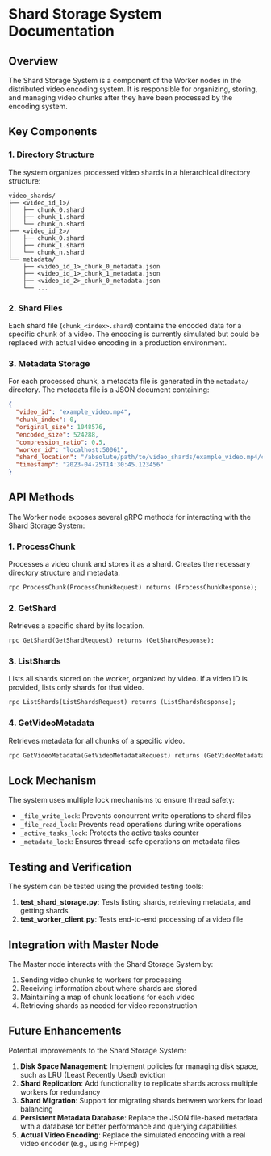 # Shard Storage System Documentation

## Overview

The Shard Storage System is a component of the Worker nodes in the distributed video encoding system. It is responsible for organizing, storing, and managing video chunks after they have been processed by the encoding system.

## Key Components

### 1. Directory Structure

The system organizes processed video shards in a hierarchical directory structure:

```
video_shards/
├── <video_id_1>/
│   ├── chunk_0.shard
│   ├── chunk_1.shard
│   └── chunk_n.shard
├── <video_id_2>/
│   ├── chunk_0.shard
│   ├── chunk_1.shard
│   └── chunk_n.shard
└── metadata/
    ├── <video_id_1>_chunk_0_metadata.json
    ├── <video_id_1>_chunk_1_metadata.json
    ├── <video_id_2>_chunk_0_metadata.json
    └── ...
```

### 2. Shard Files

Each shard file (`chunk_<index>.shard`) contains the encoded data for a specific chunk of a video. The encoding is currently simulated but could be replaced with actual video encoding in a production environment.

### 3. Metadata Storage

For each processed chunk, a metadata file is generated in the `metadata/` directory. The metadata file is a JSON document containing:

```json
{
  "video_id": "example_video.mp4",
  "chunk_index": 0,
  "original_size": 1048576,
  "encoded_size": 524288,
  "compression_ratio": 0.5,
  "worker_id": "localhost:50061",
  "shard_location": "/absolute/path/to/video_shards/example_video.mp4/chunk_0.shard",
  "timestamp": "2023-04-25T14:30:45.123456"
}
```

## API Methods

The Worker node exposes several gRPC methods for interacting with the Shard Storage System:

### 1. ProcessChunk

Processes a video chunk and stores it as a shard. Creates the necessary directory structure and metadata.

```protobuf
rpc ProcessChunk(ProcessChunkRequest) returns (ProcessChunkResponse);
```

### 2. GetShard

Retrieves a specific shard by its location.

```protobuf
rpc GetShard(GetShardRequest) returns (GetShardResponse);
```

### 3. ListShards

Lists all shards stored on the worker, organized by video. If a video ID is provided, lists only shards for that video.

```protobuf
rpc ListShards(ListShardsRequest) returns (ListShardsResponse);
```

### 4. GetVideoMetadata

Retrieves metadata for all chunks of a specific video.

```protobuf
rpc GetVideoMetadata(GetVideoMetadataRequest) returns (GetVideoMetadataResponse);
```

## Lock Mechanism

The system uses multiple lock mechanisms to ensure thread safety:

- `_file_write_lock`: Prevents concurrent write operations to shard files
- `_file_read_lock`: Prevents read operations during write operations
- `_active_tasks_lock`: Protects the active tasks counter
- `_metadata_lock`: Ensures thread-safe operations on metadata files

## Testing and Verification

The system can be tested using the provided testing tools:

1. **test_shard_storage.py**: Tests listing shards, retrieving metadata, and getting shards
2. **test_worker_client.py**: Tests end-to-end processing of a video file

## Integration with Master Node

The Master node interacts with the Shard Storage System by:

1. Sending video chunks to workers for processing
2. Receiving information about where shards are stored
3. Maintaining a map of chunk locations for each video
4. Retrieving shards as needed for video reconstruction

## Future Enhancements

Potential improvements to the Shard Storage System:

1. **Disk Space Management**: Implement policies for managing disk space, such as LRU (Least Recently Used) eviction
2. **Shard Replication**: Add functionality to replicate shards across multiple workers for redundancy
3. **Shard Migration**: Support for migrating shards between workers for load balancing
4. **Persistent Metadata Database**: Replace the JSON file-based metadata with a database for better performance and querying capabilities
5. **Actual Video Encoding**: Replace the simulated encoding with a real video encoder (e.g., using FFmpeg)
